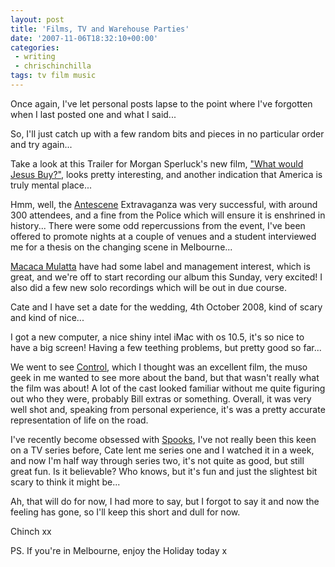 ```yaml
---
layout: post
title: 'Films, TV and Warehouse Parties'
date: '2007-11-06T18:32:10+00:00'
categories:
 - writing
 - chrischinchilla
tags: tv film music
---
```


Once again, I've let personal posts lapse to the point where I've forgotten when I last posted one and what I said...

So, I'll just catch up with a few random bits and pieces in no particular order and try again...

Take a look at this Trailer for Morgan Sperluck's new film, ["What would Jesus Buy?"](https://www.apple.com/trailers/independent/whatwouldjesusbuy/trailer), looks pretty interesting, and another indication that America is truly mental place...

Hmm, well, the [Antescene](https://www.antescene.com) Extravaganza was very successful, with around 300 attendees, and a fine from the Police which will ensure it is enshrined in history... There were some odd repercussions from the event, I've been offered to promote nights at a couple of venues and a student interviewed me for a thesis on the changing scene in Melbourne...

[Macaca Mulatta](https://www.macacamulatta.com) have had some label and management interest, which is great, and we're off to start recording our album this Sunday, very excited! I also did a few new solo recordings which will be out in due course.

Cate and I have set a date for the wedding, 4th October 2008, kind of scary and kind of nice...

I got a new computer, a nice shiny intel iMac with os 10.5, it's so nice to have a big screen! Having a few teething problems, but pretty good so far...

We went to see [Control](https://momentum.control.substance001.com), which I thought was an excellent film, the muso geek in me wanted to see more about the band, but that wasn't really what the film was about! A lot of the cast looked familiar without me quite figuring out who they were, probably Bill extras or something. Overall, it was very well shot and, speaking from personal experience, it's was a pretty accurate representation of life on the road.

I've recently become obsessed with [Spooks](https://www.bbc.co.uk/drama/spooks), I've not really been this keen on a TV series before, Cate lent me series one and I watched it in a week, and now I'm half way through series two, it's not quite as good, but still great fun. Is it believable? Who knows, but it's fun and just the slightest bit scary to think it might be...

Ah, that will do for now, I had more to say, but I forgot to say it and now the feeling has gone, so I'll keep this short and dull for now.

Chinch xx

PS. If you're in Melbourne, enjoy the Holiday today x
